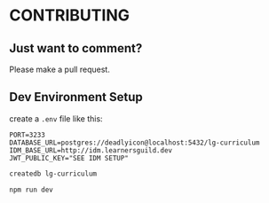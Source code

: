 # CONTRIBUTING

## Just want to comment?

Please make a pull request.

## Dev Environment Setup

create a `.env` file like this:

```
PORT=3233
DATABASE_URL=postgres://deadlyicon@localhost:5432/lg-curriculum
IDM_BASE_URL=http://idm.learnersguild.dev
JWT_PUBLIC_KEY="SEE IDM SETUP"
```

```sh
createdb lg-curriculum
```

```sh
npm run dev
```

